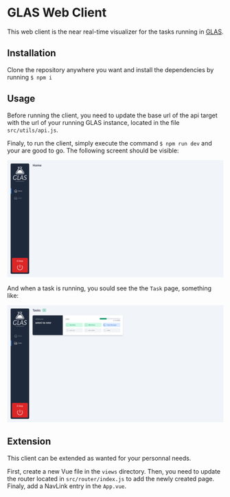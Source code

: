 # GLAS Web Client

This web client is the near real-time visualizer for the tasks running in [GLAS](https://github.com/swisscatplus/glas).

## Installation

Clone the repository anywhere you want and install the dependencies by running `$ npm i`

## Usage

Before running the client, you need to update the base url of the api target with the url of your running GLAS instance, located in the file `src/utils/api.js`.

Finaly, to run the client, simply execute the command `$ npm run dev` and your are good to go. The following screent should be visible:

![client home page](images/home-page.png)

And when a task is running, you sould see the the `Task` page, something like:

![client home page](images/task-page.png)

## Extension

This client can be extended as wanted for your personnal needs.

First, create a new Vue file in the `views` directory. Then, you need to update the router located in `src/router/index.js` to add the newly created page. Finaly, add a NavLink entry in the `App.vue`. 
